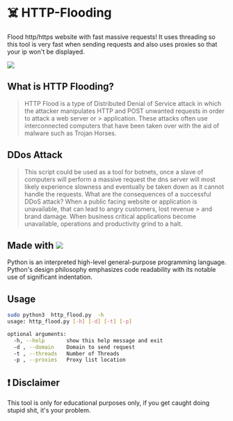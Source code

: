 # ☠️ HTTP-Flooding
Flood http/https website with fast massive requests!
It uses threading so this tool is very fast when sending requests and also uses proxies so that your ip won't
be displayed.

<img src="https://blog.radware.com/wp-content/uploads/2017/05/dns-flood-attack-illustration.jpg">

## What is HTTP Flooding?
> HTTP Flood is a type of Distributed Denial of Service attack in which the attacker manipulates HTTP and POST unwanted requests in order to attack a web server or > application. These attacks often use interconnected computers that have been taken over with the aid of malware such as Trojan Horses.

## DDos Attack
> This script could be used as a tool for botnets, once a slave of computers will perform a massive request the dns server will most likely experience
> slowness and eventually be taken down as it cannot handle the requests.
> What are the consequences of a successful DDoS attack? When a public facing website or application is unavailable, that can lead to angry customers, lost revenue > and brand damage. When business critical applications become unavailable, operations and productivity grind to a halt.

## Made with <img src="https://camo.githubusercontent.com/24303cd2424a9a9c092cb6f3108ae66c45d827c3bb8cac57c93c1831c058e43f/68747470733a2f2f696d672e69636f6e73382e636f6d2f636f6c6f722f34382f3030303030302f707974686f6e2e706e67">
<p>
Python is an interpreted high-level general-purpose programming language. Python's design philosophy emphasizes code readability with its notable use of significant indentation.
  </p>
  
## Usage
```bash
sudo python3  http_flood.py  -h                                                                                                                               8 ⚙
usage: http_flood.py [-h] [-d] [-t] [-p]

optional arguments:
  -h, --help       show this help message and exit
  -d , --domain    Domain to send request
  -t , --threads   Number of Threads
  -p , --proxies   Proxy list location
```

## ❗ Disclaimer
This tool is only for educational purposes only, if you get caught doing stupid shit, it's your problem.

